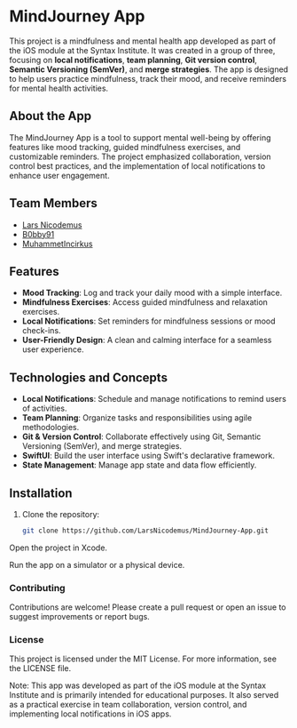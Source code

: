 # MindJourney App

This project is a mindfulness and mental health app developed as part of the iOS module at the Syntax Institute. It was created in a group of three, focusing on **local notifications**, **team planning**, **Git version control**, **Semantic Versioning (SemVer)**, and **merge strategies**. The app is designed to help users practice mindfulness, track their mood, and receive reminders for mental health activities.

## About the App

The MindJourney App is a tool to support mental well-being by offering features like mood tracking, guided mindfulness exercises, and customizable reminders. The project emphasized collaboration, version control best practices, and the implementation of local notifications to enhance user engagement.

## Team Members

- [Lars Nicodemus](https://github.com/LarsNicodemus)
- [B0bby91](https://github.com/B0bby91)
- [MuhammetIncirkus](https://github.com/MuhammetIncirkus)

## Features

- **Mood Tracking**: Log and track your daily mood with a simple interface.
- **Mindfulness Exercises**: Access guided mindfulness and relaxation exercises.
- **Local Notifications**: Set reminders for mindfulness sessions or mood check-ins.
- **User-Friendly Design**: A clean and calming interface for a seamless user experience.

## Technologies and Concepts

- **Local Notifications**: Schedule and manage notifications to remind users of activities.
- **Team Planning**: Organize tasks and responsibilities using agile methodologies.
- **Git & Version Control**: Collaborate effectively using Git, Semantic Versioning (SemVer), and merge strategies.
- **SwiftUI**: Build the user interface using Swift's declarative framework.
- **State Management**: Manage app state and data flow efficiently.

## Installation

1. Clone the repository:
   ```bash
   git clone https://github.com/LarsNicodemus/MindJourney-App.git
Open the project in Xcode.

Run the app on a simulator or a physical device.

### Contributing
Contributions are welcome! Please create a pull request or open an issue to suggest improvements or report bugs.

### License
This project is licensed under the MIT License. For more information, see the LICENSE file.

Note: This app was developed as part of the iOS module at the Syntax Institute and is primarily intended for educational purposes. It also served as a practical exercise in team collaboration, version control, and implementing local notifications in iOS apps.
